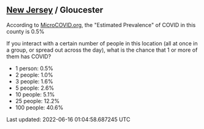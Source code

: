 
## [New Jersey](/united-states/new-jersey) / Gloucester

According to [MicroCOVID.org](http://microcovid.org),
the "Estimated Prevalence" of COVID in this county is 0.5%

If you interact with a certain number of people in this location
(all at once in a group, or spread out across the day), what is the chance that
1 or more of them has COVID?

- 1 person: 0.5%
- 2 people: 1.0%
- 3 people: 1.6%
- 5 people: 2.6%
- 10 people: 5.1%
- 25 people: 12.2%
- 100 people: 40.6%

Last updated: 2022-06-16 01:04:58.687245 UTC
